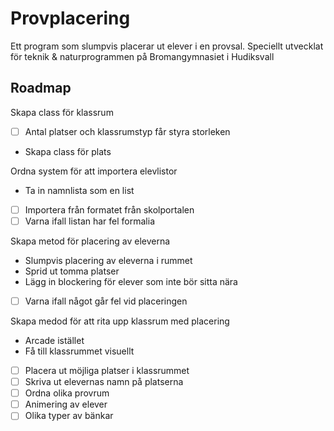 # Provplacering
Ett program som slumpvis placerar ut elever i en provsal. Speciellt 
utvecklat för teknik & naturprogrammen på Bromangymnasiet i Hudiksvall

## Roadmap

Skapa class för klassrum
- [ ] Antal platser och klassrumstyp får styra storleken 
- Skapa class för plats

Ordna system för att importera elevlistor
- Ta in namnlista som en list
- [ ] Importera från formatet från skolportalen
- [ ] Varna ifall listan har fel formalia

Skapa metod för placering av eleverna
- Slumpvis placering av eleverna i rummet
- Sprid ut tomma platser
- Lägg in blockering för elever som inte bör sitta nära
- [ ] Varna ifall något går fel vid placeringen

Skapa medod för att rita upp klassrum med placering
- Arcade istället
- Få till klassrummet visuellt
- [ ] Placera ut möjliga platser i klassrummet
- [ ] Skriva ut elevernas namn på platserna
- [ ] Ordna olika provrum
- [ ] Animering av elever
- [ ] Olika typer av bänkar
